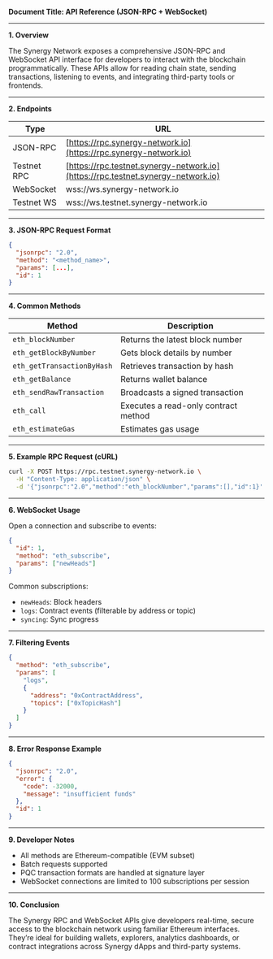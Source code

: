 **Document Title: API Reference (JSON-RPC + WebSocket)**

---

**1. Overview**

The Synergy Network exposes a comprehensive JSON-RPC and WebSocket API interface for developers to interact with the blockchain programmatically. These APIs allow for reading chain state, sending transactions, listening to events, and integrating third-party tools or frontends.

---

**2. Endpoints**

| Type        | URL                                                                              |
| ----------- | -------------------------------------------------------------------------------- |
| JSON-RPC    | [https://rpc.synergy-network.io](https://rpc.synergy-network.io)                 |
| Testnet RPC | [https://rpc.testnet.synergy-network.io](https://rpc.testnet.synergy-network.io) |
| WebSocket   | wss\://ws.synergy-network.io                                                     |
| Testnet WS  | wss\://ws.testnet.synergy-network.io                                             |

---

**3. JSON-RPC Request Format**

```json
{
  "jsonrpc": "2.0",
  "method": "<method_name>",
  "params": [...],
  "id": 1
}
```

---

**4. Common Methods**

| Method                     | Description                          |
| -------------------------- | ------------------------------------ |
| `eth_blockNumber`          | Returns the latest block number      |
| `eth_getBlockByNumber`     | Gets block details by number         |
| `eth_getTransactionByHash` | Retrieves transaction by hash        |
| `eth_getBalance`           | Returns wallet balance               |
| `eth_sendRawTransaction`   | Broadcasts a signed transaction      |
| `eth_call`                 | Executes a read-only contract method |
| `eth_estimateGas`          | Estimates gas usage                  |

---

**5. Example RPC Request (cURL)**

```bash
curl -X POST https://rpc.testnet.synergy-network.io \
  -H "Content-Type: application/json" \
  -d '{"jsonrpc":"2.0","method":"eth_blockNumber","params":[],"id":1}'
```

---

**6. WebSocket Usage**

Open a connection and subscribe to events:

```json
{
  "id": 1,
  "method": "eth_subscribe",
  "params": ["newHeads"]
}
```

Common subscriptions:

* `newHeads`: Block headers
* `logs`: Contract events (filterable by address or topic)
* `syncing`: Sync progress

---

**7. Filtering Events**

```json
{
  "method": "eth_subscribe",
  "params": [
    "logs",
    {
      "address": "0xContractAddress",
      "topics": ["0xTopicHash"]
    }
  ]
}
```

---

**8. Error Response Example**

```json
{
  "jsonrpc": "2.0",
  "error": {
    "code": -32000,
    "message": "insufficient funds"
  },
  "id": 1
}
```

---

**9. Developer Notes**

* All methods are Ethereum-compatible (EVM subset)
* Batch requests supported
* PQC transaction formats are handled at signature layer
* WebSocket connections are limited to 100 subscriptions per session

---

**10. Conclusion**

The Synergy RPC and WebSocket APIs give developers real-time, secure access to the blockchain network using familiar Ethereum interfaces. They’re ideal for building wallets, explorers, analytics dashboards, or contract integrations across Synergy dApps and third-party systems.
